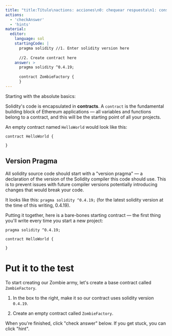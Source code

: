 ```yaml
---
title: "title:Título\nactions: acciones\n0: chequear respuesta\n1: consejos\nmaterial:\neditor:\nlenguage: sol\nComenzarCódigo: pragma solidity //1. Introduce la versión de solidity aquí //2. Crear contrato aquí\nRespuesta:solidity pragma^`0.4.9.; contrato ZombieFactory{}\n\nComenzando por lo más básico:\n\nEl código Solidity está encapsulado en contratos. Un \"contract\" es el bloque fundamental para construir aplicaciones en Ethereum - todas las \"variables\" y \"funciones\" pertenecen a un contrato y este será el punto de partida de todos sus proyectos.\n\nUn contrato \"vacío\" que le llamaremos \"HelloWorld\" se representaría así:\n\ncontract HelloWord {\n\n}\n\n\nVersión Pragma\n\nTodo el código fuente del lenguaje Solidity debe comenzar con una \"versión pragma\", los programas en Solidity se utilizan para especificar ciertas condiciones bajo las cuales el archivo fuente puede o no ejecutarse. La versión pragma especifica en qué versión de Solidity puede trabajar un archivo fuente. Es decir, es una declaración de la versión del compilador de Solidity que debe usar dicho código. Esto se utiliza para evitar problemas con futuras versiones del compilador que pudieran introducir cambios que podrían romper el código.\n\nLa manera de presentarlo sería: pragma solidity  ^0.4.19; (esta anotación pertenece a la última versión de Solidity en el momento de traducir este documento o.4.19).\n\nUniendo el contrato \"vacío\" que indicamos al inicio y la declaración que todo código fuente en el lenguaje Solidity debe de usar nos permite construir un contrato inicial básico, el cual lo desarrollaríamos como sigue:\n\npragma solidity ^0.4.19;\n\nContract HelloWorld {\n\n}\n\nEsta forma de construir un contrato nos servirá para comenzar cada nuevo proyecto.\n\nPonlo a prueba\n\nPara comenzar a crear nuestro ejército Zombie, creemos un contrato base llamado ZombieFactory.\nEn el cuadro a la derecha, haga que nuestro contrato utilice la versión de solidez 0.4.19.\nCrea un contrato vacío llamado ZombieFactory.\nCuando hayas terminado, haz clic en \"verificar respuesta\" a continuación. Si te quedas atascado, puedes hacer clic en \"pista\"."
actions:
  - 'checkAnswer'
  - 'hints'
material:
  editor:
    language: sol
    startingCode: |
      pragma solidity //1. Enter solidity version here
      
      //2. Create contract here
    answer: >
      pragma solidity ^0.4.19;
      
      contract ZombieFactory {
      }
---
```

Starting with the absolute basics:

Solidity's code is encapsulated in **contracts**. A `contract` is the fundamental building block of Ethereum applications — all variables and functions belong to a contract, and this will be the starting point of all your projects.

An empty contract named `HelloWorld` would look like this:

    contract HelloWorld {
    
    }
    

## Version Pragma

All solidity source code should start with a "version pragma" — a declaration of the version of the Solidity compiler this code should use. This is to prevent issues with future compiler versions potentially introducing changes that would break your code.

It looks like this: `pragma solidity ^0.4.19;` (for the latest solidity version at the time of this writing, 0.4.19).

Putting it together, here is a bare-bones starting contract — the first thing you'll write every time you start a new project:

    pragma solidity ^0.4.19;
    
    contract HelloWorld {
    
    }
    

# Put it to the test

To start creating our Zombie army, let's create a base contract called `ZombieFactory`.

1. In the box to the right, make it so our contract uses solidity version `0.4.19`.

2. Create an empty contract called `ZombieFactory`.

When you're finished, click "check answer" below. If you get stuck, you can click "hint".